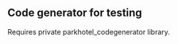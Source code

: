 Code generator for testing
--------------------------

Requires private parkhotel_codegenerator library.


